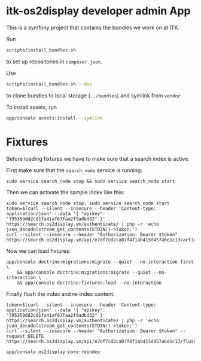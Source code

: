 # itk-os2display developer admin App

This is a symfony project that contains the bundles we work on at ITK.

Run

```sh
scripts/install_bundles.sh
```

to set up repositories in `composer.json`.

Use

```sh
scripts/install_bundles.sh --dev
```

to clone bundles to local storage (`../bundles`) and symlink from `vendor`.

To install assets, run

```sh
app/console assets:install --symlink
```


# Fixtures


Before loading fixtures we have to make sure that a search index is active.

First make sure that the `search_node` service is running:

```
sudo service search_node stop && sudo service search_node start
```

Then we can activate the sample index like this:

```
sudo service search_node stop; sudo service search_node start
token=$(curl --silent --insecure --header 'Content-type: application/json' --data '{ "apikey": "795359dd2c81fa41af67faa2f9adbd32" }' https://search.os2display.vm/authenticate/ | php -r 'echo json_decode(stream_get_contents(STDIN))->token;')
curl --silent --insecure --header "Authorization: Bearer $token" https://search.os2display.vm/api/e7df7cd2ca07f4f1ab415d457a6e1c13/activate
```

Now we can load fixtures:

```
app/console doctrine:migrations:migrate --quiet --no-interaction first \
	&& app/console doctrine:migrations:migrate --quiet --no-interaction \
	&& app/console doctrine:fixtures:load --no-interaction
```

Finally flush the index and re-index content:

```
token=$(curl --silent --insecure --header 'Content-type: application/json' --data '{ "apikey": "795359dd2c81fa41af67faa2f9adbd32" }' https://search.os2display.vm/authenticate/ | php -r 'echo json_decode(stream_get_contents(STDIN))->token;')
curl --silent --insecure --header "Authorization: Bearer $token" --request DELETE https://search.os2display.vm/api/e7df7cd2ca07f4f1ab415d457a6e1c13/flush

app/console os2display:core:reindex
```
